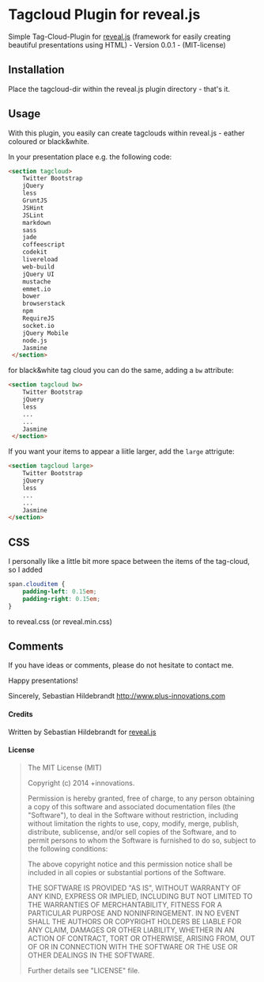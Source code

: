# Tagcloud Plugin for reveal.js

Simple Tag-Cloud-Plugin for [reveal.js](https://github.com/hakimel/reveal.js) (framework for easily creating beautiful presentations using HTML)  - Version 0.0.1 - (MIT-license)

## Installation

Place the tagcloud-dir within the reveal.js plugin directory - that's it.

## Usage

With this plugin, you easily can create tagclouds within reveal.js - eather coloured or black&white. 

In your presentation place e.g. the following code:

```html
<section tagcloud>
    Twitter Bootstrap
    jQuery
    less
    GruntJS
    JSHint
    JSLint
    markdown
    sass
    jade
    coffeescript
    codekit
    livereload
    web-build
    jQuery UI
    mustache
    emmet.io
    bower
    browserstack
    npm
    RequireJS
    socket.io
    jQuery Mobile
    node.js
    Jasmine
 </section>
```

for black&white tag cloud you can do the same, adding a `bw` attribute:

```html
<section tagcloud bw>
    Twitter Bootstrap
    jQuery
    less
    ...
    ...
    Jasmine
 </section>
```

If you want your items to appear a liitle larger, add the `large` attrigute:

```html
<section tagcloud large>
    Twitter Bootstrap
    jQuery
    less
    ...
    ...
    Jasmine
</section>
```


## CSS

I personally like a little bit more space between the items of the tag-cloud, so I added


```css
span.clouditem {
	padding-left: 0.15em;
	padding-right: 0.15em;
}
```

to reveal.css (or reveal.min.css)

## Comments

If you have ideas or comments, please do not hesitate to contact me.


Happy presentations!

Sincerely,
Sebastian Hildebrandt
http://www.plus-innovations.com


#### Credits

Written by Sebastian Hildebrandt for [reveal.js](https://github.com/hakimel/reveal.js)

#### License

>The MIT License (MIT)
>
>Copyright (c) 2014 +innovations.
>
>Permission is hereby granted, free of charge, to any person obtaining a copy
>of this software and associated documentation files (the "Software"), to deal
>in the Software without restriction, including without limitation the rights
>to use, copy, modify, merge, publish, distribute, sublicense, and/or sell
>copies of the Software, and to permit persons to whom the Software is
>furnished to do so, subject to the following conditions:
>
>The above copyright notice and this permission notice shall be included in
>all copies or substantial portions of the Software.
>
>THE SOFTWARE IS PROVIDED "AS IS", WITHOUT WARRANTY OF ANY KIND, EXPRESS OR
>IMPLIED, INCLUDING BUT NOT LIMITED TO THE WARRANTIES OF MERCHANTABILITY,
>FITNESS FOR A PARTICULAR PURPOSE AND NONINFRINGEMENT. IN NO EVENT SHALL THE
>AUTHORS OR COPYRIGHT HOLDERS BE LIABLE FOR ANY CLAIM, DAMAGES OR OTHER
>LIABILITY, WHETHER IN AN ACTION OF CONTRACT, TORT OR OTHERWISE, ARISING FROM,
>OUT OF OR IN CONNECTION WITH THE SOFTWARE OR THE USE OR OTHER DEALINGS IN
>THE SOFTWARE.
> 
>Further details see "LICENSE" file.



